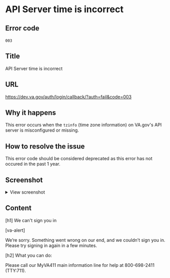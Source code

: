 # API Server time is incorrect

## Error code
`003`

## Title
API Server time is incorrect

## URL
https://dev.va.gov/auth/login/callback/?auth=fail&code=003

## Why it happens
This error occurs when the `tzinfo` (time zone information) on VA.gov's API server is misconfigured or missing.

## How to resolve the issue
This error code should be considered deprecated as this error has not occured in the past 1 year.

## Screenshot
<details>
  <summary>View screenshot</summary>
  <img src="./screenshots/003.png" />
</details>

## Content

[h1] We can't sign you in

[va-alert]

We’re sorry. Something went wrong on our end, and we couldn’t sign you in. Please try signing in again in a few minutes.

[h2] What you can do:

Please call our MyVA411 main information line for help at 800-698-2411 (TTY:711).
